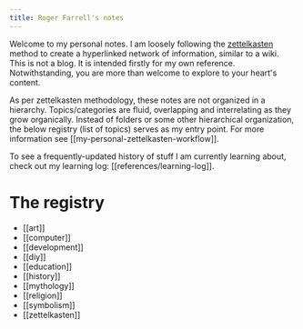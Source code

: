 ```yaml
---
title: Roger Farrell's notes
---
```


Welcome to my personal notes. I am loosely following the
[zettelkasten](https://zettelkasten.de/overview/) method to create a
hyperlinked network of information, similar to a wiki. This is not a
blog. It is intended firstly for my own reference. Notwithstanding, you
are more than welcome to explore to your heart's content.

As per zettelkasten methodology, these notes are not organized in a
hierarchy. Topics/categories are fluid, overlapping and interrelating as
they grow organically. Instead of folders or some other hierarchical
organization, the below registry (list of topics) serves as my entry
point. For more information see [[my-personal-zettelkasten-workflow]].

To see a frequently-updated history of stuff I am currently learning
about, check out my learning log: [[references/learning-log]].

# The registry

- [[art]]
- [[computer]]
- [[development]]
- [[diy]]
- [[education]]
- [[history]]
- [[mythology]]
- [[religion]]
- [[symbolism]]
- [[zettelkasten]]
